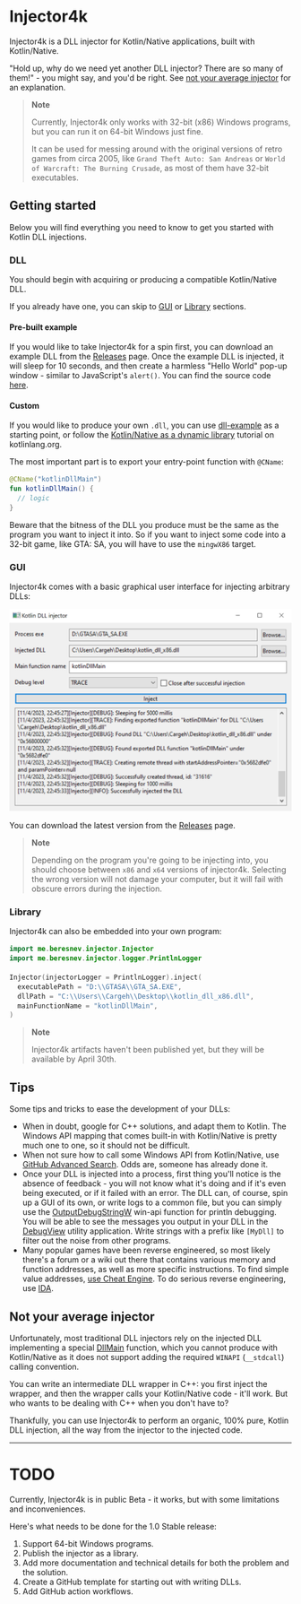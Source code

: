 # Injector4k

Injector4k is a DLL injector for Kotlin/Native applications, built with Kotlin/Native.

"Hold up, why do we need yet another DLL injector? There are so many of them!" - you might say, and you'd be right.
See [not your average injector](#not-your-average-injector) for an explanation.

> **Note**
>
> Currently, Injector4k only works with 32-bit (x86) Windows programs, but you can run it on 64-bit Windows just fine.
>
> It can be used for messing around with the original versions of retro games from circa 2005, like
> `Grand Theft Auto: San Andreas` or `World of Warcraft: The Burning Crusade`, as most of them have 32-bit executables.

## Getting started

Below you will find everything you need to know to get you started with Kotlin DLL injections.

### DLL

You should begin with acquiring or producing a compatible Kotlin/Native DLL.

If you already have one, you can skip to [GUI](#gui) or [Library](#library) sections.

#### Pre-built example

If you would like to take Injector4k for a spin first, you can download an example DLL from the [Releases][1] page. Once
the example DLL is injected, it will sleep for 10 seconds, and then create a harmless "Hello World" pop-up window -
similar to JavaScript's `alert()`. You can find the source code
[here](dll-example/src/nativeMain/kotlin/me/beresnev/injector/example/KotlinDllMain.kt).

#### Custom

If you would like to produce your own `.dll`, you can use [dll-example](dll-example) as a starting point, or follow
the [Kotlin/Native as a dynamic library](https://kotlinlang.org/docs/native-dynamic-libraries.html) tutorial on
kotlinlang.org.

The most important part is to export your entry-point function with `@CName`:

```kotlin
@CName("kotlinDllMain")
fun kotlinDllMain() {
  // logic
}
```

Beware that the bitness of the DLL you produce must be the same as the program you want to inject it into. So if you
want to inject some code into a 32-bit game, like GTA: SA, you will have to use the `mingwX86` target.

### GUI

Injector4k comes with a basic graphical user interface for injecting arbitrary DLLs:

![Screenshot of injector4k GUI](docs/img/gui-screenshot.png)

You can download the latest version from the [Releases][1] page.

> **Note**
>
> Depending on the program you're going to be injecting into, you should choose between `x86` and `x64` versions of
> injector4k. Selecting the wrong version will not damage your computer, but it will fail with obscure errors during
> the injection.

### Library

Injector4k can also be embedded into your own program:

```kotlin
import me.beresnev.injector.Injector
import me.beresnev.injector.logger.PrintlnLogger

Injector(injectorLogger = PrintlnLogger).inject(
  executablePath = "D:\\GTASA\\GTA_SA.EXE",
  dllPath = "C:\\Users\\Cargeh\\Desktop\\kotlin_dll_x86.dll",
  mainFunctionName = "kotlinDllMain",
)
```

> **Note**
>
> Injector4k artifacts haven't been published yet, but they will be available by April 30th.

[1]: https://github.com/IgnatBeresnev/injector4k/releases

## Tips

Some tips and tricks to ease the development of your DLLs:

* When in doubt, google for C++ solutions, and adapt them to Kotlin. The Windows API mapping that comes built-in with
  Kotlin/Native is pretty much one to one, so it should not be difficult.
* When not sure how to call some Windows API from Kotlin/Native, use
  [GitHub Advanced Search](https://github.com/search?l=Kotlin&q=CreateProcessW+language%3AKotlin&type=code). Odds are,
  someone has already done it.
* Once your DLL is injected into a process, first thing you'll notice is the absence of feedback - you will not know
  what it's doing and if it's even being executed, or if it failed with an error. The DLL can, of course, spin up a
  GUI of its own, or write logs to a common file, but you can simply use the
  [OutputDebugStringW](https://learn.microsoft.com/en-us/windows/win32/api/debugapi/nf-debugapi-outputdebugstringw)
  win-api function for println debugging. You will be able to see the messages you output in your DLL in the
  [DebugView](https://learn.microsoft.com/en-us/sysinternals/downloads/debugview) utility application. Write strings
  with a prefix like `[MyDll]` to filter out the noise from other programs.
* Many popular games have been reverse engineered, so most likely there's a forum or a wiki out there that contains
  various memory and function addresses, as well as more specific instructions. To find simple value addresses,
  [use Cheat Engine](https://www.youtube.com/watch?v=KYCcm5AEBNg). To do serious reverse engineering, use
  [IDA](https://hex-rays.com/ida-free/).

## Not your average injector

Unfortunately, most traditional DLL injectors rely on the injected DLL implementing a special
[DllMain](https://learn.microsoft.com/en-us/windows/win32/dlls/dllmain) function, which you cannot produce with
Kotlin/Native as it does not support adding the required `WINAPI` (`__stdcall`) calling convention.

You can write an intermediate DLL wrapper in C++: you first inject the wrapper, and then the wrapper calls your
Kotlin/Native code - it'll work. But who wants to be dealing with C++ when you don't have to?

Thankfully, you can use Injector4k to perform an organic, 100% pure, Kotlin DLL injection, all the way from the
injector to the injected code.

___

# TODO

Currently, Injector4k is in public Beta - it works, but with some limitations and inconveniences.

Here's what needs to be done for the 1.0 Stable release:

1. Support 64-bit Windows programs.
2. Publish the injector as a library.
3. Add more documentation and technical details for both the problem and the solution.
4. Create a GitHub template for starting out with writing DLLs.
5. Add GitHub action workflows.
